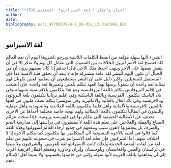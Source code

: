 ```yaml
---
title: "*أخبار وأفكار : لغة الاسبرانتو*. المقتبس 8(5)"
author: 
date: 
bibliography: oclc_4770057679-i_88-div_13.d1e3066.bib
---
```




##  لغة الاسبرانتو 


 الشيء لأنها سهلة مؤلفة من ابسط الكلمات اللاتينية ويرجو ناشروها اليوم أن تعم العالم كله فتصبح لغة الأمم لتزول الخلافات بين الشعوب التي تتقاتل كل يوم ولا تفكر إلا في أن ينقض بعضها على الآخر وينهب احدها ملك الآخر. قال احدهم إذا كان بعضهم يرون أن من الخيال أن تكون اليوم للبشر لغة عامة مشتركة فإنه لا يبعد أن تحقق هذه الأمنية غداً فإن المستقبل للمتخيلين. واكبر دليل على أن البشر يستطيعون أن يتعلموا لغتين تكونان لهم بمثابة لغة واحدة أن شعوباً برمتها لهذا العهد تتكلم بلغتين وتعتبرها لغة واحدة. فإن الشعب في إقليم البروفانس يتكلم باللغة البروفانسية ومع هذا يتكلمون بالافرنسية بسهولة وفي بلاد الباسك يتكلمون الفرنسية وباللغة الباسكية وفي إقليم برتانيا يتكلمون بلغة البروتون وبالافرنسية وفي بلاد الغال بالغالية والانكليزية وفي سويسرا يتكلم نصف مليون من أهلها باللغتين الافرنسية والألمانية وأهل فلندا يتكلمون باللغة الفلاندية وبالسويدية وأهل صقلية والبيمون في ايطاليا يتكلمون باللغة الايطالية ولهم لهجة خاصة مختلفة أحداها عن الأخرى تختلف عن الايطالية الحقيقية التي يتكلم بها في فلورنسة ورومية. فإذا صحت عزائم الصناع والعملة والفلاحين على تعلم هذه اللغة لا يضطرون في دراستها إلى مدارسة النحو والصرف بل يتعلمونها لاهون سبب وتنفعهم في جميع أرجاء العالم لسهولتها وهذه اللغة كما قالوا هي أشبه بالأخوة المسيحية لأن المتكلمين بها يتكلمون كما يتكلم الأخوة إذ لا اختلاف بينهم. أما الشرقيون فإن تعلم لغة الاسبرانتو يقرب في صعوبته عليهم من تعلم لغة من لغات المدنية الحديثة ولذلك كانت الاسبرانتو لغة للغربيين. والشرقيون ولا سيما في   تركستان والصين وافغانستان وبلوجستان وإيران وجاوره ومعظم أقطار افريقية اقرب إلى أن يتفاهموا باللغة العربية لأنها سهلة وكثير من خاصتها يحسنونها ولا سيما أهل الإسلام منهم. 
